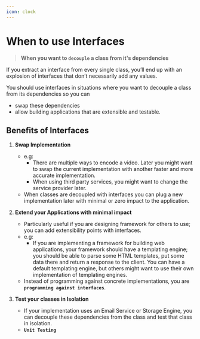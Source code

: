 ```yaml
---
icon: clock
---
```


# When to use Interfaces

> **When you want to `decouple` a class from it's dependencies**

If you extract an interface from every single class, you’ll end up with an explosion of interfaces that don’t necessarily add any values.&#x20;

You should use interfaces in situations where you want to decouple a class from its dependencies so you can&#x20;

* swap these dependencies
* allow building applications that are extensible and testable.

## Benefits of Interfaces&#x20;

1.  **Swap Implementation**

    * e.g:&#x20;
      * There are multiple ways to encode a video.  Later you might want to swap the current implementation with another faster and more accurate implementation.
      * When using third party services, you might want to change the service provider later.&#x20;
    * When classes are decoupled with interfaces you can plug a new implementation later with minimal or zero impact to the application.


2.  **Extend your Applications with minimal impact**

    * Particularly useful if you are designing framework for others to use; you can add extensibility points with interfaces.
    * e.g:
      * If you are implementing a framework for building web applications, your framework should have a templating engine; you should be able to parse some HTML templates, put some data there and return a response to the client. You can have a default templating engine, but others might want to use their own implementation of templating engines.
    * Instead of programming against concrete implementations, you are **`programming against interfaces`**.


3. **Test your classes in Isolation**
   * If your implementation uses an Email Service or Storage Engine, you can decouple these dependencies from the class and test that class in isolation.
   * **`Unit Testing`**

